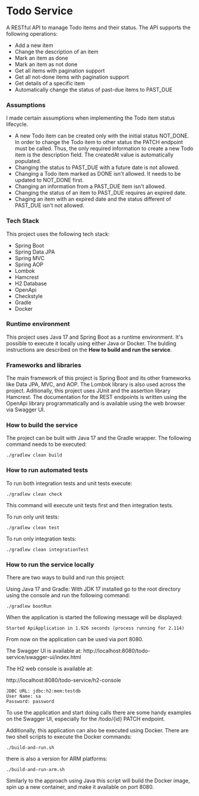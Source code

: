 # Todo Service 

A RESTful API to manage Todo items and their status. The API supports the following operations:

* Add a new item
* Change the description of an item
* Mark an item as done
* Mark an item as not done
* Get all items with pagination support
* Get all not-done items with pagination support
* Get details of a specific item
* Automatically change the status of past-due items to PAST_DUE

### Assumptions

I made certain assumptions when implementing the Todo item status lifecycle.

* A new Todo item can be created only with the initial status NOT_DONE. In order to change the Todo item to other status the PATCH endpoint must be called. Thus, the only required information to create a new Todo item is the description field. The createdAt value is automatically populated.
* Changing the status to PAST_DUE with a future date is not allowed.
* Changing a Todo item marked as DONE isn't allowed. It needs to be updated to NOT_DONE first.
* Changing an information from a PAST_DUE item isn't allowed.
* Changing the status of an item to PAST_DUE requires an expired date.
* Chaging an item with an expired date and the status different of PAST_DUE isn't not allowed.

### Tech Stack

This project uses the following tech stack:

* Spring Boot
* Spring Data JPA
* Spring MVC
* Spring AOP
* Lombok
* Hamcrest
* H2 Database
* OpenApi
* Checkstyle
* Gradle
* Docker

### Runtime environment

This project uses Java 17 and Spring Boot as a runtime environment. It's possible to execute it locally using either Java or Docker. The bulding instructions are described on the **How to build and run the service**.

### Frameworks and libraries

The main framework of this project is Spring Boot and its other frameworks like Data JPA, MVC, and AOP. The Lombok library is also used across the project. Aditionally, this project uses JUnit and the assertion library Hamcrest.
The documentation for the REST endpoints is written using the OpenApi library programmatically and is available using the web browser via Swagger UI.

### How to build the service

The project can be built with Java 17 and the Gradle wrapper. The following command needs to be executed:

```
./gradlew clean build
```

### How to run automated tests

To run both integration tests and unit tests execute:

```
./gradlew clean check
```
This command will execute unit tests first and then integration tests.

To run only unit tests:
```
./gradlew clean test
```

To run only integration tests:
```
./gradlew clean integrationTest
```

### How to run the service locally

There are two ways to build and run this project:

Using Java 17 and Gradle: With JDK 17 installed go to the root directory using the console and run the following command:

```
./gradlew bootRun
```

When the application is started the following message will be displayed:

```
Started ApiApplication in 1.926 seconds (process running for 2.114)
```

From now on the application can be used via port 8080.

The Swagger UI is available at:
http://localhost:8080/todo-service/swagger-ui/index.html

The H2 web console is available at:

http://localhost:8080/todo-service/h2-console

```
JDBC URL: jdbc:h2:mem:testdb
User Name: sa
Password: password
```

To use the application and start doing calls there are some handy examples on the Swagger UI, especially for the /todo/{id} PATCH endpoint.

Additionally, this application can also be executed using Docker. There are two shell scripts to execute the Docker commands:

```
./build-and-run.sh
```

there is also a version for ARM platforms:

```
./build-and-run-arm.sh
```

Similarly to the approach using Java this script will build the Docker image, spin up a new container, and make it available on port 8080. 